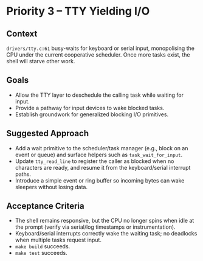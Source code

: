 # Priority 3 – TTY Yielding I/O

## Context
`drivers/tty.c:61` busy-waits for keyboard or serial input, monopolising the CPU under the current cooperative scheduler. Once more tasks exist, the shell will starve other work.

## Goals
- Allow the TTY layer to deschedule the calling task while waiting for input.
- Provide a pathway for input devices to wake blocked tasks.
- Establish groundwork for generalized blocking I/O primitives.

## Suggested Approach
- Add a wait primitive to the scheduler/task manager (e.g., block on an event or queue) and surface helpers such as `task_wait_for_input`.
- Update `tty_read_line` to register the caller as blocked when no characters are ready, and resume it from the keyboard/serial interrupt paths.
- Introduce a simple event or ring buffer so incoming bytes can wake sleepers without losing data.

## Acceptance Criteria
- The shell remains responsive, but the CPU no longer spins when idle at the prompt (verify via serial/log timestamps or instrumentation).
- Keyboard/serial interrupts correctly wake the waiting task; no deadlocks when multiple tasks request input.
- `make build` succeeds.
- `make test` succeeds.
